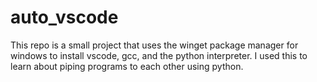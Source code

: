 # auto_vscode
This repo is a small project that uses the winget package manager for windows to install vscode, gcc, and the python interpreter. I used this to learn about piping programs to each other using python.

